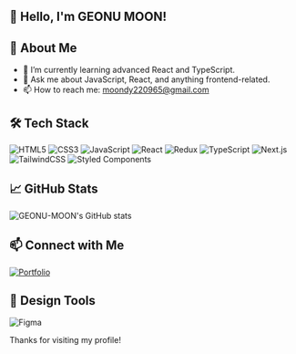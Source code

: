 ## 👋 Hello, I'm GEONU MOON!

## 🚀 About Me

- 🌱 I’m currently learning advanced React and TypeScript.
- 💬 Ask me about JavaScript, React, and anything frontend-related.
- 📫 How to reach me: [moondy220965@gmail.com](mailto:moondy220965@gmail.com)

## 🛠 Tech Stack

![HTML5](https://img.shields.io/badge/html5-%23E34F26.svg?style=flat-square&logo=html5&logoColor=white)
![CSS3](https://img.shields.io/badge/css3-%231572B6.svg?style=flat-square&logo=css3&logoColor=white)
![JavaScript](https://img.shields.io/badge/javascript-%23323330.svg?style=flat-square&logo=javascript&logoColor=%23F7DF1E)
![React](https://img.shields.io/badge/react-%2320232a.svg?style=flat-square&logo=react&logoColor=%2361DAFB)
![Redux](https://img.shields.io/badge/redux-%23593d88.svg?style=flat-square&logo=redux&logoColor=white)
![TypeScript](https://img.shields.io/badge/typescript-%23007ACC.svg?style=flat-square&logo=typescript&logoColor=white)
![Next.js](https://img.shields.io/badge/next.js-%23000000.svg?style=flat-square&logo=nextdotjs&logoColor=white)
![TailwindCSS](https://img.shields.io/badge/tailwindcss-%2338B2AC.svg?style=flat-square&logo=tailwind-css&logoColor=white)
![Styled Components](https://img.shields.io/badge/styled--components-%23DB7093.svg?style=flat-square&logo=styled-components&logoColor=white)

## 📈 GitHub Stats

![GEONU-MOON's GitHub stats](https://github-readme-stats.vercel.app/api?username=GEONU-MOON&theme=react&show_icons=true)

## 📫 Connect with Me

[![Portfolio](https://img.shields.io/badge/portfolio-%23000000.svg?style=flat-square&logo=firefox&logoColor=#FF7139)](https://lilac-devourer-013.notion.site/dbb6527bdf1c4d97b0474f76a3cad217?pvs=4)

## 🎨 Design Tools

![Figma](https://img.shields.io/badge/figma-%23F24E1E.svg?style=flat-square&logo=figma&logoColor=white)

Thanks for visiting my profile!
